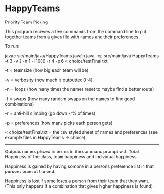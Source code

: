 # HappyTeams
Priority Team Picking

This program recieves a few commands from the command line to put together teams from a given file with names and their preferences.

To run:

javac  src/main/java/HappyTeams.java\n
java -cp src/main/java HappyTeams -t 3 -v 2 -n 1 -l 1000 -r 4 -p 6 < choice/testFinal.txt

-t = teamsize (how big each team will be)

-v = verbosity (how much is outputted 0-4)

-n = loops (how many times the names reset to maybe find a better route)

-l = swaps (how many random swaps on the names to find good combinations)

-r = anti-hill climbing (go down -r% of times)

-p = preferences (how many picks each person gets)

< choice/testFinal.txt = the csv styled sheet of names and preferences (see example files in HappyTeams -> choice)

----------------------------------------
Outputs names placed in teams in the command prompt with Total Happiness of the class, team happiness and individual happiness

Happiness is gained by having somone in a persons preference list in that persons team at the end.

Happiness is lost if some loses a person from their team that they want.
(This only happens if a combination that gives higher happiness is found)
